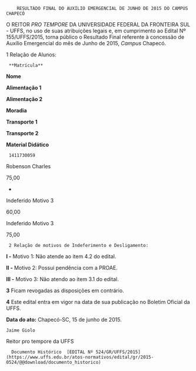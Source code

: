         RESULTADO FINAL DO AUXÍLIO EMERGENCIAL DE JUNHO DE 2015 DO CAMPUS CHAPECÓ  

O REITOR *PRO TEMPORE* DA UNIVERSIDADE FEDERAL DA FRONTEIRA SUL - UFFS, no uso de suas atribuições legais e, em cumprimento ao Edital Nº 155/UFFS/2015, torna público o Resultado Final referente à concessão de Auxílio Emergencial do mês de Junho de 2015, *Campus* Chapecó.

 1 Relação de Alunos:

     **Matrícula**

   **Nome**

   **Alimentação 1**

   **Alimentação 2**

   **Moradia**

   **Transporte 1**

   **Transporte 2**

   **Material Didático**

     1411730059

   Robenson Charles

   75,00

   -

   Indeferido Motivo 3

   60,00

   Indeferido Motivo 3

   75,00

     2 Relação de motivos de Indeferimento e Desligamento:

 **I -** Motivo 1: Não atende ao item 4.2 do edital.

 **II -** Motivo 2: Possui pendência com a PROAE.

 **III -** Motivo 3: Não atendo ao item 3.1 do edital.

 **3** Ficam revogadas as disposições em contrário.

 **4** Este edital entra em vigor na data de sua publicação no Boletim Oficial da UFFS.

  

   **Data do ato:** Chapecó-SC, 15 de junho de 2015.   
 

    Jaime Giolo   
 Reitor pro tempore da UFFS 

      Documento Histórico  [EDITAL Nº 524/GR/UFFS/2015](https://www.uffs.edu.br/atos-normativos/edital/gr/2015-0524/@@download/documento_historico)     
      